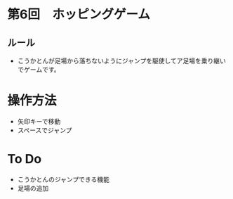 # 第6回　ホッピングゲーム

## ルール
- こうかとんが足場から落ちないようにジャンプを駆使してア足場を乗り継いでゲームです。

# 操作方法
- 矢印キーで移動
- スペースでジャンプ

# To Do
- こうかとんのジャンプできる機能
- 足場の追加

